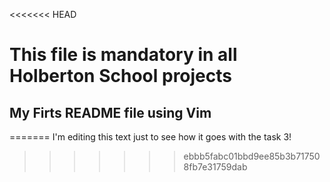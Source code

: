 <<<<<<< HEAD

# This file is mandatory in all Holberton School projects
## My Firts README file using Vim

=======
 I'm editing this text just to see how it goes with the task 3!
>>>>>>> ebbb5fabc01bbd9ee85b3b717508fb7e31759dab
